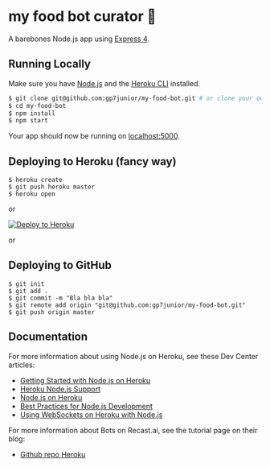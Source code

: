 # my food bot curator :robot:

A barebones Node.js app using [Express 4](http://expressjs.com/).

## Running Locally

Make sure you have [Node.js](http://nodejs.org/) and the [Heroku CLI](https://cli.heroku.com/) installed.

```sh
$ git clone git@github.com:gp7junior/my-food-bot.git # or clone your own fork
$ cd my-food-bot
$ npm install
$ npm start
```

Your app should now be running on [localhost:5000](http://localhost:5000/).

## Deploying to Heroku (fancy way)

```
$ heroku create
$ git push heroku master
$ heroku open
```
or

[![Deploy to Heroku](https://www.herokucdn.com/deploy/button.png)](https://heroku.com/deploy)

or

## Deploying to GitHub

```
$ git init
$ git add .
$ git commit -m "Bla bla bla"
$ git remote add origin "git@github.com:gp7junior/my-food-bot.git"
$ git push origin master
```

## Documentation

For more information about using Node.js on Heroku, see these Dev Center articles:

- [Getting Started with Node.js on Heroku](https://devcenter.heroku.com/articles/getting-started-with-nodejs)
- [Heroku Node.js Support](https://devcenter.heroku.com/articles/nodejs-support)
- [Node.js on Heroku](https://devcenter.heroku.com/categories/nodejs)
- [Best Practices for Node.js Development](https://devcenter.heroku.com/articles/node-best-practices)
- [Using WebSockets on Heroku with Node.js](https://devcenter.heroku.com/articles/node-websockets)

For more information about Bots on Recast.ai, see the tutorial page on their blog:

- [Github repo Heroku](https://recast.ai/blog/github-repo-heroku/)
